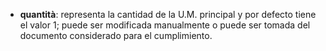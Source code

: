 - **quantità**: representa la cantidad de la U.M. principal y por defecto tiene el valor 1; puede ser modificada manualmente o puede ser tomada del documento considerado para el cumplimiento.